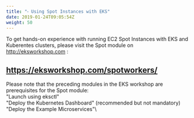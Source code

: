```yaml
---
title: "⁃ Using Spot Instances with EKS"
date: 2019-01-24T09:05:54Z
weight: 50
---
```


To get hands-on experience with running EC2 Spot Instances with EKS and Kuberentes clusters, please visit the Spot module on http://eksworkshop.com : 
## https://eksworkshop.com/spotworkers/ 


Please note that the preceding modules in the EKS workshop are prerequisites for the Spot module:\
"Launch using eksctl"\
"Deploy the Kubernetes Dashboard" (recommended but not mandatory)\
"Deploy the Example Microservices"\